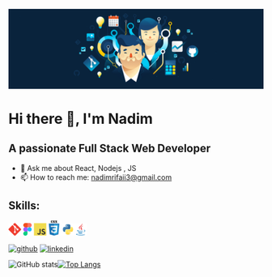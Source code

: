![A passionate Full Stack Web Developer](https://github.com/NadimRifaii/NadimRifaii/blob/main/header%403960w.png)
# Hi there 👋, I'm Nadim
## A passionate Full Stack Web Developer 

- 💬 Ask me about React, Nodejs , JS 
- 📫 How to reach me: nadimrifaii3@gmail.com

## Skills: 
<img src="https://github.com/NadimRifaii/NadimRifaii/blob/main/git-original.svg" width="25" /><img  src="https://github.com/NadimRifaii/NadimRifaii/blob/main/figma-original.svg" width="25" /><img src="https://github.com/NadimRifaii/NadimRifaii/blob/main/javascript-original.svg"  width="25"/><img src="https://github.com/NadimRifaii/NadimRifaii/blob/main/css3-original-wordmark.svg" width="30" /><img src="https://github.com/NadimRifaii/NadimRifaii/blob/main/python-original.svg" width="25"/><img src="https://github.com/NadimRifaii/NadimRifaii/blob/main/java-original.svg" width="25" />


[<img src='https://cdn.jsdelivr.net/npm/simple-icons@3.0.1/icons/github.svg' alt='github' height='40'>](https://github.com/NadimRifaii) [<img src='https://cdn.jsdelivr.net/npm/simple-icons@3.0.1/icons/linkedin.svg' alt='linkedin' height='40'>](https://www.linkedin.com/in/nadimrifaii/)  

![GitHub stats](https://github-readme-stats.vercel.app/api?username=NadimRifaii&show_icons=true)[![Top Langs](https://github-readme-stats.vercel.app/api/top-langs/?username=NadimRifaii)](https://github.com/anuraghazra/github-readme-stats)
